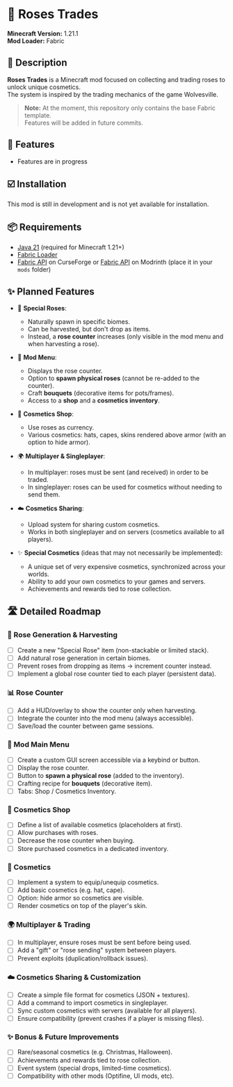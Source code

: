 # 🌹 Roses Trades

**Minecraft Version:** 1.21.1  
**Mod Loader:** Fabric  

## 📖 Description

**Roses Trades** is a Minecraft mod focused on collecting and trading roses to unlock unique cosmetics.  
The system is inspired by the trading mechanics of the game Wolvesville.

> **Note:** At the moment, this repository only contains the base Fabric template.  
> Features will be added in future commits.

## 🚀 Features

- Features are in progress

## ☑️ Installation

This mod is still in development and is not yet available for installation.  

## 📦 Requirements

- [Java 21](https://adoptium.net/) (required for Minecraft 1.21+)  
- [Fabric Loader](https://fabricmc.net/use/)  
- [Fabric API](https://www.curseforge.com/minecraft/mc-mods/fabric-api) on CurseForge or [Fabric API](https://modrinth.com/mod/fabric-api) on Modrinth (place it in your `mods` folder)  

## ✨ Planned Features

- 🌱 **Special Roses**:  
  - Naturally spawn in specific biomes.  
  - Can be harvested, but don't drop as items.  
  - Instead, a **rose counter** increases (only visible in the mod menu and when harvesting a rose).  

- 🎁 **Mod Menu**:  
  - Displays the rose counter.  
  - Option to **spawn physical roses** (cannot be re-added to the counter).  
  - Craft **bouquets** (decorative items for pots/frames).  
  - Access to a **shop** and a **cosmetics inventory**.  

- 🛒 **Cosmetics Shop**:  
  - Use roses as currency.  
  - Various cosmetics: hats, capes, skins rendered above armor (with an option to hide armor).  

- 🌍 **Multiplayer & Singleplayer**:  
  - In multiplayer: roses must be sent (and received) in order to be traded.  
  - In singleplayer: roses can be used for cosmetics without needing to send them.  

- ☁️ **Cosmetics Sharing**:  
  - Upload system for sharing custom cosmetics.  
  - Works in both singleplayer and on servers (cosmetics available to all players).  

- ✨ **Special Cosmetics** (ideas that may not necessarily be implemented):  
  - A unique set of very expensive cosmetics, synchronized across your worlds.  
  - Ability to add your own cosmetics to your games and servers.  
  - Achievements and rewards tied to rose collection.  

## 🛣️ Detailed Roadmap

### 🌱 Rose Generation & Harvesting

- [ ] Create a new "Special Rose" item (non-stackable or limited stack).  
- [ ] Add natural rose generation in certain biomes.  
- [ ] Prevent roses from dropping as items → increment counter instead.  
- [ ] Implement a global rose counter tied to each player (persistent data).  

### 📊 Rose Counter

- [ ] Add a HUD/overlay to show the counter only when harvesting.  
- [ ] Integrate the counter into the mod menu (always accessible).  
- [ ] Save/load the counter between game sessions.  

### 🎁 Mod Main Menu

- [ ] Create a custom GUI screen accessible via a keybind or button.  
- [ ] Display the rose counter.  
- [ ] Button to **spawn a physical rose** (added to the inventory).  
- [ ] Crafting recipe for **bouquets** (decorative item).  
- [ ] Tabs: Shop / Cosmetics Inventory.  

### 🛒 Cosmetics Shop

- [ ] Define a list of available cosmetics (placeholders at first).  
- [ ] Allow purchases with roses.  
- [ ] Decrease the rose counter when buying.  
- [ ] Store purchased cosmetics in a dedicated inventory.  

### 👕 Cosmetics

- [ ] Implement a system to equip/unequip cosmetics.  
- [ ] Add basic cosmetics (e.g. hat, cape).  
- [ ] Option: hide armor so cosmetics are visible.  
- [ ] Render cosmetics on top of the player's skin.  

### 🌍 Multiplayer & Trading

- [ ] In multiplayer, ensure roses must be sent before being used.  
- [ ] Add a "gift" or "rose sending" system between players.  
- [ ] Prevent exploits (duplication/rollback issues).  

### ☁️ Cosmetics Sharing & Customization

- [ ] Create a simple file format for cosmetics (JSON + textures).  
- [ ] Add a command to import cosmetics in singleplayer.  
- [ ] Sync custom cosmetics with servers (available for all players).  
- [ ] Ensure compatibility (prevent crashes if a player is missing files).  

### ✨ Bonus & Future Improvements

- [ ] Rare/seasonal cosmetics (e.g. Christmas, Halloween).  
- [ ] Achievements and rewards tied to rose collection.  
- [ ] Event system (special drops, limited-time cosmetics).  
- [ ] Compatibility with other mods (Optifine, UI mods, etc).  
